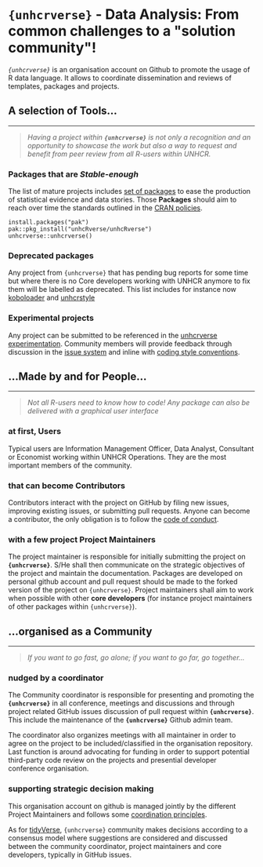 # `{unhcrverse}` - **Data Analysis: From common challenges to a "solution community"**!

*`{unhcrverse}`* is an organisation account on Github  to promote the usage of R data language. It allows to coordinate dissemination and reviews of templates, packages and projects.


## A selection of Tools...

------------------------------------------------------------------------

> *Having a project within __`{unhcrverse}`__ is not only a recognition and an opportunity to showcase the work but also a way to request and benefit from peer review from all R-users within UNHCR.*

### Packages that are *Stable-enough*
The list of mature projects includes [set of packages](articles/ecosystem.html) to ease the production of statistical evidence and data stories. Those **Packages** should aim to reach over time the standards outlined in the [CRAN policies](https://cran.r-project.org/web/packages/policies.html).

```{r}
install.packages("pak")
pak::pkg_install("unhcRverse/unhcRverse")
unhcrverse::unhcrverse()

```

### Deprecated packages
Any project from `{unhcrverse}` that has pending bug reports for some time but where there is no Core developers working with UNHCR anymore to fix them will be labelled as deprecated. This list includes for instance now [koboloader](https://unhcr.github.io/koboloadeR/docs/) and [unhcrstyle](https://unhcr-web.github.io/unhcRstyle/docs/)

### Experimental projects
Any project can be submitted to be referenced in the [unhcrverse experimentation](articles/experimentation.html). Community members will provide feedback through discussion in the [issue system](https://github.com/unhcRverse/unhcRverse/issues) and inline with [coding style conventions](articles/codingstyle.html).

## ...Made by and for People...

------------------------------------------------------------------------

> *Not all R-users need to know how to code! Any package can also be delivered with a graphical user interface*

### at first, **Users**
Typical users are Information Management Officer, Data Analyst, Consultant or Economist working within UNHCR Operations. They are the most important members of the community.

### that can become **Contributors**
Contributors interact with the project on GitHub by filing new issues, improving existing issues, or submitting pull requests. Anyone can become a contributor, the only obligation is to follow the [code of conduct](https://contributor-covenant.org/version/2/0/CODE_OF_CONDUCT.html).

### with a few project Project Maintainers
The project maintainer is responsible for initially submitting the project on **`{unhcrverse}`**. S/He shall then communicate on the strategic objectives of the project and maintain the documentation. Packages are developed on personal github account and pull request should be made to the forked version of the project on `{unhcrverse}`. Project maintainers shall aim to work when possible with other **core developers** (for instance project maintainers of other packages within `{unhcrverse}`).

## ...organised as a  Community

------------------------------------------------------------------------

> *If you want to go fast, go alone; if you want to go far, go together...*

### nudged by a **coordinator**
The Community coordinator is responsible for presenting and promoting the **`{unhcrverse}`** in all conference, meetings and discussions and through project related GitHub issues discussion of pull request within **`{unhcrverse}`**. This include the maintenance of the **`{unhcrverse}`** Github admin team.

The coordinator also organizes meetings with all maintainer in order to agree on the project to be included/classified in the organisation repository. Last function is around advocating for funding in order to support potential third-party code review on the projects and presential developer conference organisation.

### supporting **strategic decision making**
This organisation account on github is managed jointly by the different Project Maintainers and follows some [coordination principles](articles/coordination.html).

As for [tidyVerse](https://www.tidyverse.org/), `{unhcrverse}` community makes decisions according to a consensus model where suggestions are considered and discussed between the community coordinator, project maintainers and core developers, typically in GitHub issues.

